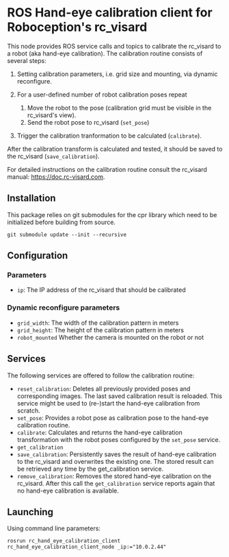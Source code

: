 ROS Hand-eye calibration client for Roboception's rc_visard
=========================================================

This node provides ROS service calls and topics to calibrate the rc_visard to a robot (aka hand-eye calibration). The calibration routine consists of several steps:

1. Setting calibration parameters, i.e. grid size and mounting, via dynamic reconfigure.
0. For a user-defined number of robot calibration poses repeat
    
    1. Move the robot to the pose (calibration grid must be visible in the rc_visard's view).
    0. Send the robot pose to rc_visard (`set_pose`)

0. Trigger the calibration tranformation to be calculated (`calibrate`).

After the calibration transform is calculated and tested, it should be saved to the rc_visard (`save_calibration`).

For detailed instructions on the calibration routine consult the rc_visard manual: https://doc.rc-visard.com.


Installation
------------

This package relies on git submodules for the cpr library which need to be initialized before building from source.
~~~
git submodule update --init --recursive
~~~

Configuration
-------------

### Parameters

* `ip`: The IP address of the rc_visard that should be calibrated

### Dynamic reconfigure parameters

* `grid_width`: The width of the calibration pattern in meters
* `grid_height`: The height of the calibration pattern in meters
* `robot_mounted` Whether the camera is mounted on the robot or not

Services
--------

The following services are offered to follow the calibration routine:

* `reset_calibration`: Deletes all previously provided poses and corresponding images. The last saved calibration result is reloaded. This service might be used to (re-)start the hand-eye calibration from scratch.
* `set_pose`: Provides a robot pose as calibration pose to the hand-eye calibration routine.
* `calibrate`: Calculates and returns the hand-eye calibration transformation with the robot poses configured by the `set_pose` service.
* `get_calibration`
* `save_calibration`: Persistently saves the result of hand-eye calibration to the rc_visard and overwrites the existing one. The stored result can be retrieved any time by the get_calibration service.
* `remove_calibration`: Removes the stored hand-eye calibration on the rc_visard. After this call the `get_calibration` service reports again that no hand-eye calibration is available.


Launching
---------

Using command line parameters:

~~~
rosrun rc_hand_eye_calibration_client rc_hand_eye_calibration_client_node _ip:="10.0.2.44"
~~~